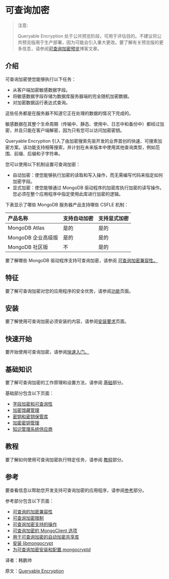 # 可查询加密

> 注意:
>
> Queryable Encryption 处于公共预览阶段，可用于评估目的。不建议将公共预览版用于生产部署，因为可能会引入重大更改。要了解有关预览版的更多信息，请参阅[可查询加密预览](https://www.mongodb.com/blog/post/mongodb-releases-queryable-encryption-preview/)博客文章。

## 介绍

可查询加密使您能够执行以下任务：

* 从客户端加密敏感数据字段。
* 将敏感数据字段存储为数据库服务器端的完全随机加密数据。
* 对加密数据运行表达式查询。

这些任务都是在服务器不知道它正在处理的数据的情况下完成的。

敏感数据在其整个生命周期（传输中、静态、使用中、日志中和备份中）都经过加密，并且只能在客户端解密，因为只有您可以访问加密密钥。

Queryable Encryption 引入了由加密搜索先驱开发的业界首创的快速、可搜索加密方案。该功能支持相等搜索，并计划在未来版本中使用其他查询类型，例如范围、前缀、后缀和子字符串。

您可以使用以下机制设置可查询加密：

* 自动加密：使您能够执行加密的读取和写入操作，而无需编写代码来指定如何加密字段。
* 显式加密：使您能够通过 MongoDB 驱动程序的加密库执行加密的读写操作。您必须在整个应用程序中指定使用此库进行加密的逻辑。

下表显示了哪些 MongoDB 服务器产品支持哪些 CSFLE 机制：

| 产品名称           | 支持自动加密 | 支持显式加密 |
| :----------------- | :----------- | :----------- |
| MongoDB  Atlas     | 是的         | 是的         |
| MongoDB 企业高级版 | 是的         | 是的         |
| MongoDB 社区版     | 不           | 是的         |

要了解哪些 MongoDB 驱动程序支持可查询加密，请参阅 [可查询加密兼容性。](https://www.mongodb.com/docs/manual/core/queryable-encryption/reference/compatibility/#std-label-qe-compatibility-reference)

## 特征

要了解可查询加密对您的应用程序的安全优势，请参阅[功能](https://www.mongodb.com/docs/manual/core/queryable-encryption/features/#std-label-qe-features)页面。

## 安装

要了解使用可查询加密必须安装的内容，请参阅[安装要求](https://www.mongodb.com/docs/manual/core/queryable-encryption/install/#std-label-qe-install)页面。

## 快速开始

要开始使用可查询加密，请参阅[快速入门。](https://www.mongodb.com/docs/manual/core/queryable-encryption/quick-start/#std-label-qe-quick-start)

## 基础知识

要了解可查询加密的工作原理和设置方法，请参阅 [基础](https://www.mongodb.com/docs/manual/core/queryable-encryption/fundamentals/#std-label-qe-fundamentals)部分。

基础部分包含以下页面：

- [字段加密和可查询性](https://www.mongodb.com/docs/manual/core/queryable-encryption/fundamentals/encrypt-and-query/#std-label-qe-fundamentals-encrypt-query)
- [加密馆藏管理](https://www.mongodb.com/docs/manual/core/queryable-encryption/fundamentals/manage-collections/#std-label-qe-fundamentals-collection-management)
- [密钥和密钥保管库](https://www.mongodb.com/docs/manual/core/queryable-encryption/fundamentals/keys-key-vaults/#std-label-qe-reference-keys-key-vaults)
- [加密密钥管理](https://www.mongodb.com/docs/manual/core/queryable-encryption/fundamentals/manage-keys/#std-label-qe-fundamentals-manage-keys)
- [知识管理系统供应商](https://www.mongodb.com/docs/manual/core/queryable-encryption/fundamentals/kms-providers/#std-label-qe-fundamentals-kms-providers)

## 教程

要了解如何使用可查询加密执行特定任务，请参阅 [教程](https://www.mongodb.com/docs/manual/core/queryable-encryption/tutorials/#std-label-qe-tutorials)部分。

## 参考

要查看信息以帮助您开发支持可查询加密的应用程序，请参阅[参考](https://www.mongodb.com/docs/manual/core/queryable-encryption/reference/#std-label-qe-reference)部分。

参考部分包含以下页面：

- [可查询的加密兼容性](https://www.mongodb.com/docs/manual/core/queryable-encryption/reference/compatibility/#std-label-qe-compatibility-reference)
- [可查询加密限制](https://www.mongodb.com/docs/manual/core/queryable-encryption/reference/limitations/#std-label-qe-reference-encryption-limits)
- [可查询加密支持的操作](https://www.mongodb.com/docs/manual/core/queryable-encryption/reference/supported-operations/#std-label-qe-reference-automatic-encryption-supported-operations)
- [可查询加密的 MongoClient 选项](https://www.mongodb.com/docs/manual/core/queryable-encryption/reference/qe-options-clients/#std-label-qe-reference-mongo-client)
- [用于可查询加密的自动加密共享库](https://www.mongodb.com/docs/manual/core/queryable-encryption/reference/shared-library/#std-label-qe-reference-shared-library)
- [安装 libmongocrypt](https://www.mongodb.com/docs/manual/core/queryable-encryption/reference/libmongocrypt/#std-label-qe-reference-libmongocrypt)
- [为可查询加密安装和配置 mongocryptd](https://www.mongodb.com/docs/manual/core/queryable-encryption/reference/mongocryptd/#std-label-qe-reference-mongocryptd)









译者：韩鹏帅

原文：[Queryable Encryption](https://www.mongodb.com/docs/manual/core/queryable-encryption/)